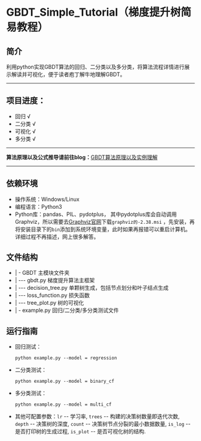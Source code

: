 # GBDT_Simple_Tutorial（梯度提升树简易教程）
## 简介
利用python实现GBDT算法的回归、二分类以及多分类，将算法流程详情进行展示解读并可视化，便于读者庖丁解牛地理解GBDT。
***
## 项目进度：
- 回归 √
- 二分类 √
- 可视化 √ 
- 多分类 √
***
**算法原理以及公式推导请前往blog：**[GBDT算法原理以及实例理解](https://blog.csdn.net/zpalyq110/article/details/79527653)
***
## 依赖环境
- 操作系统：Windows/Linux
- 编程语言：Python3
- Python库：pandas、PIL、pydotplus，
 其中pydotplus库会自动调用Graphviz，所以需要去[Graphviz官网](https://graphviz.gitlab.io/_pages/Download/Download_windows.html)下载`graphviz的-2.38.msi`
，先安装，再将安装目录下的`bin`添加到系统环境变量，此时如果再报错可以重启计算机。详细过程不再描述，网上很多解答。
## 文件结构
- | - GBDT 主模块文件夹
- | --- gbdt.py 梯度提升算法主框架
- | --- decision_tree.py 单颗树生成，包括节点划分和叶子结点生成
- | --- loss_function.py 损失函数
- | --- tree_plot.py 树的可视化
- | - example.py 回归/二分类/多分类测试文件


## 运行指南
- 回归测试：

    `python example.py --model = regression`
- 二分类测试：

    `python example.py --model = binary_cf`
- 多分类测试：

    `python example.py --model = multi_cf`
- 其他可配置参数：`lr` -- 学习率,   `trees` -- 构建的决策树数量即迭代次数,    
`depth` -- 决策树的深度,   `count` -- 决策树节点分裂的最小数据数量,
`is_log` -- 是否打印树的生成过程, `is_plot` -- 是否可视化树的结构.

